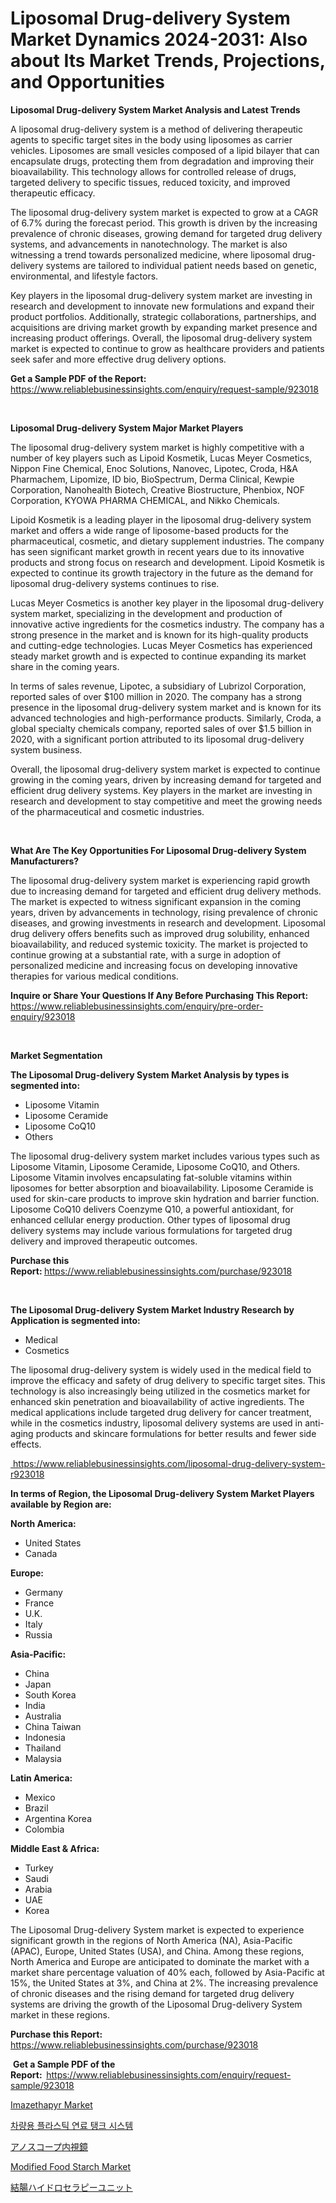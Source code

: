 <p><h1>Liposomal Drug-delivery System Market Dynamics 2024-2031: Also about Its Market Trends, Projections, and Opportunities</h1></p><p><strong>Liposomal Drug-delivery System Market Analysis and Latest Trends</strong></p>
<p><p>A liposomal drug-delivery system is a method of delivering therapeutic agents to specific target sites in the body using liposomes as carrier vehicles. Liposomes are small vesicles composed of a lipid bilayer that can encapsulate drugs, protecting them from degradation and improving their bioavailability. This technology allows for controlled release of drugs, targeted delivery to specific tissues, reduced toxicity, and improved therapeutic efficacy.</p><p>The liposomal drug-delivery system market is expected to grow at a CAGR of 6.7% during the forecast period. This growth is driven by the increasing prevalence of chronic diseases, growing demand for targeted drug delivery systems, and advancements in nanotechnology. The market is also witnessing a trend towards personalized medicine, where liposomal drug-delivery systems are tailored to individual patient needs based on genetic, environmental, and lifestyle factors.</p><p>Key players in the liposomal drug-delivery system market are investing in research and development to innovate new formulations and expand their product portfolios. Additionally, strategic collaborations, partnerships, and acquisitions are driving market growth by expanding market presence and increasing product offerings. Overall, the liposomal drug-delivery system market is expected to continue to grow as healthcare providers and patients seek safer and more effective drug delivery options.</p></p>
<p><strong>Get a Sample PDF of the Report:&nbsp;</strong> <a href="https://www.reliablebusinessinsights.com/enquiry/request-sample/923018">https://www.reliablebusinessinsights.com/enquiry/request-sample/923018</a></p>
<p>&nbsp;</p>
<p><strong>Liposomal Drug-delivery System Major Market Players</strong></p>
<p><p>The liposomal drug-delivery system market is highly competitive with a number of key players such as Lipoid Kosmetik, Lucas Meyer Cosmetics, Nippon Fine Chemical, Enoc Solutions, Nanovec, Lipotec, Croda, H&A Pharmachem, Lipomize, ID bio, BioSpectrum, Derma Clinical, Kewpie Corporation, Nanohealth Biotech, Creative Biostructure, Phenbiox, NOF Corporation, KYOWA PHARMA CHEMICAL, and Nikko Chemicals.</p><p>Lipoid Kosmetik is a leading player in the liposomal drug-delivery system market and offers a wide range of liposome-based products for the pharmaceutical, cosmetic, and dietary supplement industries. The company has seen significant market growth in recent years due to its innovative products and strong focus on research and development. Lipoid Kosmetik is expected to continue its growth trajectory in the future as the demand for liposomal drug-delivery systems continues to rise.</p><p>Lucas Meyer Cosmetics is another key player in the liposomal drug-delivery system market, specializing in the development and production of innovative active ingredients for the cosmetics industry. The company has a strong presence in the market and is known for its high-quality products and cutting-edge technologies. Lucas Meyer Cosmetics has experienced steady market growth and is expected to continue expanding its market share in the coming years.</p><p>In terms of sales revenue, Lipotec, a subsidiary of Lubrizol Corporation, reported sales of over $100 million in 2020. The company has a strong presence in the liposomal drug-delivery system market and is known for its advanced technologies and high-performance products. Similarly, Croda, a global specialty chemicals company, reported sales of over $1.5 billion in 2020, with a significant portion attributed to its liposomal drug-delivery system business.</p><p>Overall, the liposomal drug-delivery system market is expected to continue growing in the coming years, driven by increasing demand for targeted and efficient drug delivery systems. Key players in the market are investing in research and development to stay competitive and meet the growing needs of the pharmaceutical and cosmetic industries.</p></p>
<p>&nbsp;</p>
<p><strong>What Are The Key Opportunities For Liposomal Drug-delivery System Manufacturers?</strong></p>
<p><p>The liposomal drug-delivery system market is experiencing rapid growth due to increasing demand for targeted and efficient drug delivery methods. The market is expected to witness significant expansion in the coming years, driven by advancements in technology, rising prevalence of chronic diseases, and growing investments in research and development. Liposomal drug delivery offers benefits such as improved drug solubility, enhanced bioavailability, and reduced systemic toxicity. The market is projected to continue growing at a substantial rate, with a surge in adoption of personalized medicine and increasing focus on developing innovative therapies for various medical conditions.</p></p>
<p><strong>Inquire or Share Your Questions If Any Before Purchasing This Report:</strong> <a href="https://www.reliablebusinessinsights.com/enquiry/pre-order-enquiry/923018">https://www.reliablebusinessinsights.com/enquiry/pre-order-enquiry/923018</a></p>
<p>&nbsp;</p>
<p><strong>Market Segmentation</strong></p>
<p><strong>The Liposomal Drug-delivery System Market Analysis by types is segmented into:</strong></p>
<p><ul><li>Liposome Vitamin</li><li>Liposome Ceramide</li><li>Liposome CoQ10</li><li>Others</li></ul></p>
<p><p>The liposomal drug-delivery system market includes various types such as Liposome Vitamin, Liposome Ceramide, Liposome CoQ10, and Others. Liposome Vitamin involves encapsulating fat-soluble vitamins within liposomes for better absorption and bioavailability. Liposome Ceramide is used for skin-care products to improve skin hydration and barrier function. Liposome CoQ10 delivers Coenzyme Q10, a powerful antioxidant, for enhanced cellular energy production. Other types of liposomal drug delivery systems may include various formulations for targeted drug delivery and improved therapeutic outcomes.</p></p>
<p><strong>Purchase this Report:&nbsp;</strong><a href="https://www.reliablebusinessinsights.com/purchase/923018">https://www.reliablebusinessinsights.com/purchase/923018</a></p>
<p>&nbsp;</p>
<p><strong>The Liposomal Drug-delivery System Market Industry Research by Application is segmented into:</strong></p>
<p><ul><li>Medical</li><li>Cosmetics</li></ul></p>
<p><p>The liposomal drug-delivery system is widely used in the medical field to improve the efficacy and safety of drug delivery to specific target sites. This technology is also increasingly being utilized in the cosmetics market for enhanced skin penetration and bioavailability of active ingredients. The medical applications include targeted drug delivery for cancer treatment, while in the cosmetics industry, liposomal delivery systems are used in anti-aging products and skincare formulations for better results and fewer side effects.</p></p>
<p><a href="https://www.reliablebusinessinsights.com/liposomal-drug-delivery-system-r923018">&nbsp;https://www.reliablebusinessinsights.com/liposomal-drug-delivery-system-r923018</a></p>
<p><strong>In terms of Region, the Liposomal Drug-delivery System Market Players available by Region are:</strong></p>
<p>
    <p> <strong> North America: </strong>
        <ul>
            <li>United States</li>
            <li>Canada</li>
        </ul>
        </p> 
    <p> <strong> Europe: </strong>
        <ul>
            <li>Germany</li>
            <li>France</li>
            <li>U.K.</li>
            <li>Italy</li>
            <li>Russia</li>
        </ul>
        </p> 
    <p> <strong> Asia-Pacific: </strong>
        <ul>
            <li>China</li>
            <li>Japan</li>
            <li>South Korea</li>
            <li>India</li>
            <li>Australia</li>
            <li>China Taiwan</li>
            <li>Indonesia</li>
            <li>Thailand</li>
            <li>Malaysia</li>
        </ul>
        </p> 
    <p> <strong> Latin America: </strong>
        <ul>
            <li>Mexico</li>
            <li>Brazil</li>
            <li>Argentina Korea</li>
            <li>Colombia</li>
        </ul>
        </p> 
    <p> <strong> Middle East & Africa: </strong>
        <ul>
            <li>Turkey</li>
            <li>Saudi</li>
            <li>Arabia</li>
            <li>UAE</li>
            <li>Korea</li>
        </ul>
    </p>
    </p>
<p><p>The Liposomal Drug-delivery System market is expected to experience significant growth in the regions of North America (NA), Asia-Pacific (APAC), Europe, United States (USA), and China. Among these regions, North America and Europe are anticipated to dominate the market with a market share percentage valuation of 40% each, followed by Asia-Pacific at 15%, the United States at 3%, and China at 2%. The increasing prevalence of chronic diseases and the rising demand for targeted drug delivery systems are driving the growth of the Liposomal Drug-delivery System market in these regions.</p></p>
<p><strong>Purchase this Report: </strong><a href="https://www.reliablebusinessinsights.com/purchase/923018">https://www.reliablebusinessinsights.com/purchase/923018</a></p>
<p>&nbsp;<strong>Get a Sample PDF of the Report:&nbsp;&nbsp;</strong><a href="https://www.reliablebusinessinsights.com/enquiry/request-sample/923018">https://www.reliablebusinessinsights.com/enquiry/request-sample/923018</a></p>
<p><strong></strong></p>
<p><p><a href="https://github.com/johnbach50/Market-Research-Report-List-3/blob/main/imazethapyr-market.md">Imazethapyr Market</a></p><p><a href="https://github.com/iansanftyord09878/Market-Research-Report-List-2/blob/main/5029437141074.md">차량용 플라스틱 연료 탱크 시스템</a></p><p><a href="https://github.com/adcxff01450218/Market-Research-Report-List-2/blob/main/5256706135571.md">アノスコープ内視鏡</a></p><p><a href="https://github.com/pjcfca/Market-Research-Report-List-3/blob/main/modified-food-starch-market.md">Modified Food Starch Market</a></p><p><a href="https://github.com/ReyesKohler20231/Market-Research-Report-List-2/blob/main/5293548135572.md">結腸ハイドロセラピーユニット</a></p></p>